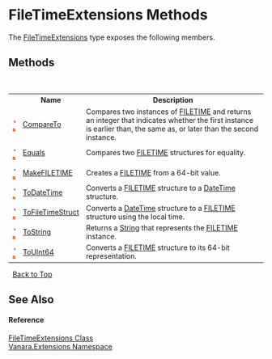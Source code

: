 # FileTimeExtensions Methods
 

The <a href="35cfecf1-b10a-abe9-438f-8cf4fd10035c">FileTimeExtensions</a> type exposes the following members.


## Methods
&nbsp;<table><tr><th></th><th>Name</th><th>Description</th></tr><tr><td>![Public method](media/pubmethod.gif "Public method")![Static member](media/static.gif "Static member")</td><td><a href="2d8087d9-e00b-83b2-4be5-a94935ca736e">CompareTo</a></td><td>
Compares two instances of <a href="http://msdn2.microsoft.com/en-us/library/sebaea1s" target="_blank">FILETIME</a> and returns an integer that indicates whether the first instance is earlier than, the same as, or later than the second instance.</td></tr><tr><td>![Public method](media/pubmethod.gif "Public method")![Static member](media/static.gif "Static member")</td><td><a href="c19ff807-dc65-48a4-3c1e-1b19771a31cf">Equals</a></td><td>
Compares two <a href="http://msdn2.microsoft.com/en-us/library/sebaea1s" target="_blank">FILETIME</a> structures for equality.</td></tr><tr><td>![Public method](media/pubmethod.gif "Public method")![Static member](media/static.gif "Static member")</td><td><a href="2de64aa2-fc22-26ee-b986-3512619f4f7b">MakeFILETIME</a></td><td>
Creates a <a href="http://msdn2.microsoft.com/en-us/library/sebaea1s" target="_blank">FILETIME</a> from a 64-bit value.</td></tr><tr><td>![Public method](media/pubmethod.gif "Public method")![Static member](media/static.gif "Static member")</td><td><a href="48b3436c-8fca-b4b4-9f84-b817523932e6">ToDateTime</a></td><td>
Converts a <a href="http://msdn2.microsoft.com/en-us/library/sebaea1s" target="_blank">FILETIME</a> structure to a <a href="http://msdn2.microsoft.com/en-us/library/03ybds8y" target="_blank">DateTime</a> structure.</td></tr><tr><td>![Public method](media/pubmethod.gif "Public method")![Static member](media/static.gif "Static member")</td><td><a href="10b2fc0e-9008-4094-f515-0f288ebe1adb">ToFileTimeStruct</a></td><td>
Converts a <a href="http://msdn2.microsoft.com/en-us/library/03ybds8y" target="_blank">DateTime</a> structure to a <a href="http://msdn2.microsoft.com/en-us/library/sebaea1s" target="_blank">FILETIME</a> structure using the local time.</td></tr><tr><td>![Public method](media/pubmethod.gif "Public method")![Static member](media/static.gif "Static member")</td><td><a href="ff072cdb-f6b7-ef68-9b51-44fb60a0d243">ToString</a></td><td>
Returns a <a href="http://msdn2.microsoft.com/en-us/library/s1wwdcbf" target="_blank">String</a> that represents the <a href="http://msdn2.microsoft.com/en-us/library/sebaea1s" target="_blank">FILETIME</a> instance.</td></tr><tr><td>![Public method](media/pubmethod.gif "Public method")![Static member](media/static.gif "Static member")</td><td><a href="ad50f999-34d1-fa93-c826-7ce8bb82ec9b">ToUInt64</a></td><td>
Converts a <a href="http://msdn2.microsoft.com/en-us/library/sebaea1s" target="_blank">FILETIME</a> structure to its 64-bit representation.</td></tr></table>&nbsp;
<a href="#filetimeextensions-methods">Back to Top</a>

## See Also


#### Reference
<a href="35cfecf1-b10a-abe9-438f-8cf4fd10035c">FileTimeExtensions Class</a><br /><a href="9abe54ff-18ce-e333-beed-30e855655381">Vanara.Extensions Namespace</a><br />